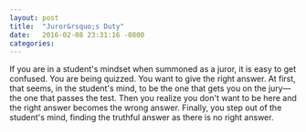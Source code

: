```yaml
---
layout: post
title:  "Juror&rsquo;s Duty"
date:   2016-02-08 23:31:16 -0800
categories:
---
```


If you are in a student's mindset when summoned as a juror, it is easy to 
get confused. You are being quizzed. You want to give the right answer. 
At first, that seems, in the student's mind, to be the one 
that gets you on the jury&mdash;the one that passes the test. Then you realize 
you don't want to be here and the right answer becomes the wrong answer. 
Finally, you step out of the student's mind, finding the truthful 
answer as there is no right answer.
